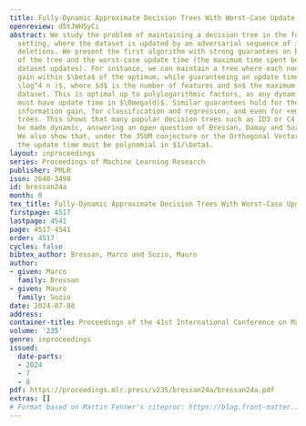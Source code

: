 ```yaml
---
title: Fully-Dynamic Approximate Decision Trees With Worst-Case Update Time Guarantees
openreview: d5tJWH5yCi
abstract: We study the problem of maintaining a decision tree in the fully-dynamic
  setting, where the dataset is updated by an adversarial sequence of insertions and
  deletions. We present the first algorithm with strong guarantees on both the quality
  of the tree and the worst-case update time (the maximum time spent between two consecutive
  dataset updates). For instance, we can maintain a tree where each node has Gini
  gain within $\beta$ of the optimum, while guaranteeing an update time $O(d \beta^{-3}
  \log^4 n )$, where $d$ is the number of features and $n$ the maximum size of the
  dataset. This is optimal up to polylogarithmic factors, as any dynamic algorithm
  must have update time in $\Omega(d)$. Similar guarantees hold for the variance and
  information gain, for classification and regression, and even for <em>boosted</em>
  trees. This shows that many popular decision trees such as ID3 or C4.5 can be efficiently
  be made dynamic, answering an open question of Bressan, Damay and Sozio (AAAI 2023).
  We also show that, under the 3SUM conjecture or the Orthogonal Vectors Hypothesis,
  the update time must be polynomial in $1/\beta$.
layout: inproceedings
series: Proceedings of Machine Learning Research
publisher: PMLR
issn: 2640-3498
id: bressan24a
month: 0
tex_title: Fully-Dynamic Approximate Decision Trees With Worst-Case Update Time Guarantees
firstpage: 4517
lastpage: 4541
page: 4517-4541
order: 4517
cycles: false
bibtex_author: Bressan, Marco and Sozio, Mauro
author:
- given: Marco
  family: Bressan
- given: Mauro
  family: Sozio
date: 2024-07-08
address:
container-title: Proceedings of the 41st International Conference on Machine Learning
volume: '235'
genre: inproceedings
issued:
  date-parts:
  - 2024
  - 7
  - 8
pdf: https://proceedings.mlr.press/v235/bressan24a/bressan24a.pdf
extras: []
# Format based on Martin Fenner's citeproc: https://blog.front-matter.io/posts/citeproc-yaml-for-bibliographies/
---
```

